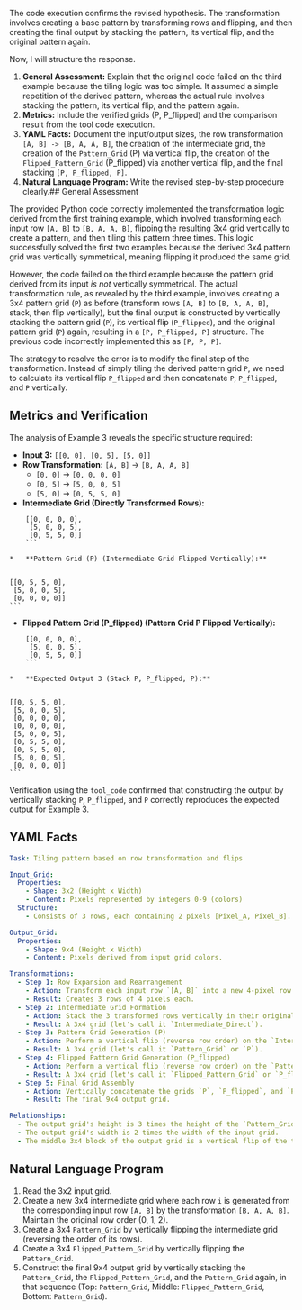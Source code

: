 The code execution confirms the revised hypothesis. The transformation involves creating a base pattern by transforming rows and flipping, and then creating the final output by stacking the pattern, its vertical flip, and the original pattern again.

Now, I will structure the response.
1.  **General Assessment:** Explain that the original code failed on the third example because the tiling logic was too simple. It assumed a simple repetition of the derived pattern, whereas the actual rule involves stacking the pattern, its vertical flip, and the pattern again.
2.  **Metrics:** Include the verified grids (P, P_flipped) and the comparison result from the tool code execution.
3.  **YAML Facts:** Document the input/output sizes, the row transformation `[A, B] -> [B, A, A, B]`, the creation of the intermediate grid, the creation of the `Pattern_Grid` (P) via vertical flip, the creation of the `Flipped_Pattern_Grid` (P_flipped) via another vertical flip, and the final stacking `[P, P_flipped, P]`.
4.  **Natural Language Program:** Write the revised step-by-step procedure clearly.## General Assessment

The provided Python code correctly implemented the transformation logic derived from the first training example, which involved transforming each input row `[A, B]` to `[B, A, A, B]`, flipping the resulting 3x4 grid vertically to create a pattern, and then tiling this pattern three times. This logic successfully solved the first two examples because the derived 3x4 pattern grid was vertically symmetrical, meaning flipping it produced the same grid.

However, the code failed on the third example because the pattern grid derived from its input *is not* vertically symmetrical. The actual transformation rule, as revealed by the third example, involves creating a 3x4 pattern grid (`P`) as before (transform rows `[A, B]` to `[B, A, A, B]`, stack, then flip vertically), but the final output is constructed by vertically stacking the pattern grid (`P`), its vertical flip (`P_flipped`), and the original pattern grid (`P`) again, resulting in a `[P, P_flipped, P]` structure. The previous code incorrectly implemented this as `[P, P, P]`.

The strategy to resolve the error is to modify the final step of the transformation. Instead of simply tiling the derived pattern grid `P`, we need to calculate its vertical flip `P_flipped` and then concatenate `P`, `P_flipped`, and `P` vertically.

## Metrics and Verification

The analysis of Example 3 reveals the specific structure required:

*   **Input 3:** `[[0, 0], [0, 5], [5, 0]]`
*   **Row Transformation:** `[A, B]` -> `[B, A, A, B]`
    *   `[0, 0]` -> `[0, 0, 0, 0]`
    *   `[0, 5]` -> `[5, 0, 0, 5]`
    *   `[5, 0]` -> `[0, 5, 5, 0]`
*   **Intermediate Grid (Directly Transformed Rows):**
    
```
    [[0, 0, 0, 0],
     [5, 0, 0, 5],
     [0, 5, 5, 0]]
    ```

*   **Pattern Grid (P) (Intermediate Grid Flipped Vertically):**
    
```
    [[0, 5, 5, 0],
     [5, 0, 0, 5],
     [0, 0, 0, 0]]
    ```

*   **Flipped Pattern Grid (P_flipped) (Pattern Grid P Flipped Vertically):**
    
```
    [[0, 0, 0, 0],
     [5, 0, 0, 5],
     [0, 5, 5, 0]]
    ```

*   **Expected Output 3 (Stack P, P_flipped, P):**
    
```
    [[0, 5, 5, 0],
     [5, 0, 0, 5],
     [0, 0, 0, 0],
     [0, 0, 0, 0],
     [5, 0, 0, 5],
     [0, 5, 5, 0],
     [0, 5, 5, 0],
     [5, 0, 0, 5],
     [0, 0, 0, 0]]
    ```

Verification using the `tool_code` confirmed that constructing the output by vertically stacking `P`, `P_flipped`, and `P` correctly reproduces the expected output for Example 3.

## YAML Facts


```yaml
Task: Tiling pattern based on row transformation and flips

Input_Grid:
  Properties:
    - Shape: 3x2 (Height x Width)
    - Content: Pixels represented by integers 0-9 (colors)
  Structure:
    - Consists of 3 rows, each containing 2 pixels [Pixel_A, Pixel_B].

Output_Grid:
  Properties:
    - Shape: 9x4 (Height x Width)
    - Content: Pixels derived from input grid colors.

Transformations:
  - Step 1: Row Expansion and Rearrangement
    - Action: Transform each input row `[A, B]` into a new 4-pixel row `[B, A, A, B]`.
    - Result: Creates 3 rows of 4 pixels each.
  - Step 2: Intermediate Grid Formation
    - Action: Stack the 3 transformed rows vertically in their original order.
    - Result: A 3x4 grid (let's call it `Intermediate_Direct`).
  - Step 3: Pattern Grid Generation (P)
    - Action: Perform a vertical flip (reverse row order) on the `Intermediate_Direct` grid.
    - Result: A 3x4 grid (let's call it `Pattern_Grid` or `P`).
  - Step 4: Flipped Pattern Grid Generation (P_flipped)
    - Action: Perform a vertical flip (reverse row order) on the `Pattern_Grid` (`P`).
    - Result: A 3x4 grid (let's call it `Flipped_Pattern_Grid` or `P_flipped`).
  - Step 5: Final Grid Assembly
    - Action: Vertically concatenate the grids `P`, `P_flipped`, and `P` in that specific order.
    - Result: The final 9x4 output grid.

Relationships:
  - The output grid's height is 3 times the height of the `Pattern_Grid`.
  - The output grid's width is 2 times the width of the input grid.
  - The middle 3x4 block of the output grid is a vertical flip of the top (and bottom) 3x4 block.
```


## Natural Language Program

1.  Read the 3x2 input grid.
2.  Create a new 3x4 intermediate grid where each row `i` is generated from the corresponding input row `[A, B]` by the transformation `[B, A, A, B]`. Maintain the original row order (0, 1, 2).
3.  Create a 3x4 `Pattern_Grid` by vertically flipping the intermediate grid (reversing the order of its rows).
4.  Create a 3x4 `Flipped_Pattern_Grid` by vertically flipping the `Pattern_Grid`.
5.  Construct the final 9x4 output grid by vertically stacking the `Pattern_Grid`, the `Flipped_Pattern_Grid`, and the `Pattern_Grid` again, in that sequence (Top: `Pattern_Grid`, Middle: `Flipped_Pattern_Grid`, Bottom: `Pattern_Grid`).